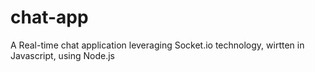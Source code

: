 # chat-app
A Real-time chat application leveraging Socket.io technology, wirtten in Javascript, using Node.js 
